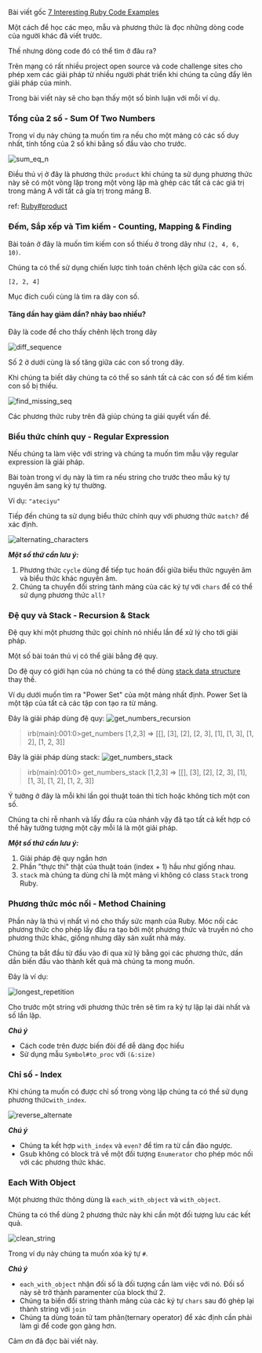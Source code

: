 Bài viết gốc [7 Interesting Ruby Code Examples](https://www.rubyguides.com/2019/02/ruby-code-examples/)

Một cách để học các mẹo, mẫu và phương thức là đọc những dòng code của người khác đã viết trước.

Thế nhưng dòng code đó có thể tìm ở đâu ra?

Trên mạng có rất nhiều project open source và code challenge sites cho phép xem các giải pháp từ nhiều người phát triển khi chúng ta cũng đẩy lên giải pháp của minh.

Trong bài viết này sẽ cho bạn thấy một số bình luận với mỗi ví dụ.

### Tổng của 2 số - Sum Of Two Numbers
Trong ví dụ này chúng ta muốn tìm ra nếu cho một mảng có các số duy nhất, tính tổng của 2 số khi bằng số đầu vào cho trước.

![sum_eq_n](https://images.viblo.asia/30c537af-a139-426e-af91-bd47256a9c95.png)

Điều thú vị ở đây là phương thức `product` khi chúng ta sử dụng phương thức này sẽ có một vòng lặp trong một vòng lặp mà ghép các tất cả các giá trị trong mảng A với tất cả gía trị trong mảng B.

ref: [Ruby#product](https://apidock.com/ruby/Array/product)

### Đếm, Sắp xếp và Tìm kiếm - Counting, Mapping & Finding 

Bài toán ở đây là muốn tìm kiếm con số thiếu ở trong dãy như `(2, 4, 6, 10)`.

Chúng ta có thể sử dụng chiến lược tính toán chênh lệch giữa các con số.

```
[2, 2, 4]
```

Mục đích cuối cùng là tìm ra dãy con số.

#### Tăng dần hay giảm dần? nhảy bao nhiều?

Đây là code để cho thấy chênh lệch trong dãy

![diff_sequence](https://images.viblo.asia/9a9907b0-abf9-4535-9d8f-df568ced64ed.png)

Số 2 ở dưới cùng là số tăng giữa các con số trong dãy.

Khi chúng ta biết dãy chúng ta có thể so sánh tất cả các con số để tìm kiếm con số bị thiếu.

![find_missing_seq](https://images.viblo.asia/ab6bc7a1-668c-4db2-a4ae-cd52a0852e3d.png)

Các phương thức ruby trên đã giúp chúng ta giải quyết vấn đề.

### Biểu thức chính quy - Regular Expression

Nếu chúng ta làm việc với string và chúng ta muốn tìm mẫu vậy regular expression là giải pháp.

Bài toàn trong ví dụ này là tìm ra nếu string cho trước theo mẫu ký tự nguyên âm sang ký tự thường.

Ví dụ: `"ateciyu"` 

Tiếp đến chúng ta sử dụng biểu thức chính quy với phương thức `match?` để xác định.

![alternating_characters](https://images.viblo.asia/24039780-847c-491a-bfa8-0e3789799ad3.png)

***Một số thứ cần lưu ý:***

1. Phương thức `cycle` dùng để tiếp tục hoán đổi giữa biểu thức nguyên âm và biểu thức khác nguyên âm.
2. Chúng ta chuyển đổi string tành mảng của các ký tự với `chars` để có thể sử dụng phương thức `all?`

### Đệ quy và Stack - Recursion & Stack

Đệ quy khi một phương thức gọi chính nó nhiều lần để xử lý cho tới giải pháp.

Một số bài toán thú vị có thể giải bằng đệ quy.

Do đệ quy có giới hạn của nó chúng ta có thể dùng [stack data structure](https://www.rubyguides.com/2017/03/computer-science-in-ruby-stacks/) thay thế.

Ví dụ dưới muốn tìm ra "Power Set" của một mảng nhất định. Power Set là một tập của tất cả các tập con tạo ra từ mảng.

Đây là giải pháp dùng đệ quy:
![get_numbers_recursion](https://images.viblo.asia/efc43c56-2955-4e47-b2d5-02b09ef43717.png)

> irb(main):001:0>get_numbers [1,2,3]
> => [[], [3], [2], [2, 3], [1], [1, 3], [1, 2], [1, 2, 3]]


Đây là giải pháp dùng stack:
![get_numbers_stack](https://images.viblo.asia/ad7f5d77-f3d0-468c-9a10-751cb2a15284.png)

> irb(main):001:0> get_numbers_stack [1,2,3]
> => [[], [3], [2], [2, 3], [1], [1, 3], [1, 2], [1, 2, 3]]

Ý tưởng ở đây là mỗi khi lần gọi thuật toán thì tích hoặc không tích một con số.

Chúng ta chi rễ nhanh và lấy đầu ra của nhánh vậy đã tạo tất cả kết hợp có thể hãy tưởng tượng một cậy mỗi lá là một giải pháp.

***Một số thứ cần lưu ý:***

1. Giải pháp đệ quy ngắn hơn
2. Phần "thực thi" thật của thuật toán (index + 1) hầu như giống nhau.
3. `stack` mà chúng ta dùng chỉ là một mảng vì không có class `Stack` trong Ruby.

### Phương thức móc nối - Method Chaining

Phần này là thú vị nhất vì nó cho thấy sức mạnh của Ruby. Móc nối các phương thức cho phép lấy đầu ra tạo bởi một phương thức và truyền nó cho phương thức khác, giống nhưng dãy sản xuất nhà máy.

Chúng ta bắt đầu từ đầu vào đi qua xử lý bằng gọi các phương thức, dần dần biến đầu vào thành kết quả mà chúng ta mong muốn.

Đây là ví dụ:

![longest_repetition](https://images.viblo.asia/01b1fa9f-48d4-4077-a52b-1829c968a988.png)

Cho trước một string với phương thức trên sẽ tìm ra ký tự lặp lại dài nhất và số lần lặp.

***Chú ý***
* Cách code trên được biến đỏi để dễ dàng đọc hiểu
* Sử dụng mẫu `Symbol#to_proc` với `(&:size)`

### Chỉ số - Index

Khi chúng ta muốn có được chỉ số trong vòng lặp chúng ta có thể sử dụng phương thức`with_index`.

![reverse_alternate](https://images.viblo.asia/7837e3c6-3b36-4467-8432-8a7daadad9cf.png)

***Chú ý***
* Chúng ta kết hợp `with_index` và `even?` để tìm ra từ cần đảo ngược.
* Gsub không có block trả về một đối tượng `Enumerator` cho phép móc nối với các phương thức khác.

### Each With Object

Một phương thức thông dùng là `each_with_object` và `with_object`.

Chúng ta có thể dùng 2 phương thức này khi cần một đối tượng lưu các kết quả.

![clean_string](https://images.viblo.asia/2624420f-52aa-4004-b30e-27ceaf2affdb.png)

Trong ví dụ này chúng ta muốn xóa ký tự `#`.

***Chú ý***
* `each_with_object` nhận đối số là đối tượng cần làm việc với nó. Đối số này sẽ trở thành paramenter của block thứ 2.
* Chúng ta biến đổi string thành mảng của các ký tự `chars` sau đó ghép lại thành string với `join`
* Chúng ta dùng toán tử tam phân(ternary operator) để xác định cần phải làm gì để code gọn gàng hơn.

Cảm ơn đã đọc bài viết này.